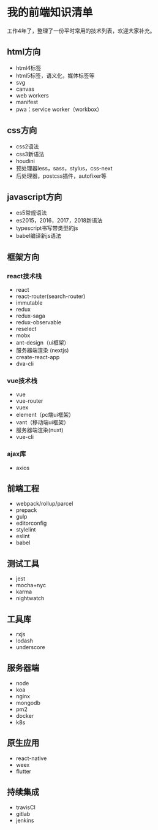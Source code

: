 # 我的前端知识清单

工作4年了，整理了一份平时常用的技术列表，欢迎大家补充。

## html方向

* html4标签
* html5标签，语义化，媒体标签等
* svg
* canvas
* web workers
* manifest
* pwa：service worker（workbox）

## css方向

* css2语法
* css3新语法
* houdini
* 预处理器less，sass，stylus，css-next
* 后处理器，postcss插件，autofixer等

## javascript方向

* es5常规语法
* es2015，2016，2017，2018新语法
* typescript书写带类型的js
* babel编译新js语法

## 框架方向

### react技术栈

* react
* react-router(search-router)
* immutable
* redux
* redux-saga
* redux-observable
* reselect
* mobx
* ant-design（ui框架）
* 服务器端渲染 (nextjs)
* create-react-app
* dva-cli

### vue技术栈

* vue
* vue-router
* vuex
* element（pc端ui框架）
* vant（移动端ui框架）
* 服务器端渲染(nuxt)
* vue-cli

### ajax库

* axios

## 前端工程

* webpack/rollup/parcel
* prepack
* gulp
* editorconfig
* stylelint
* eslint
* babel

## 测试工具

* jest
* mocha+nyc
* karma
* nightwatch

## 工具库

* rxjs
* lodash
* underscore

## 服务器端

* node
* koa
* nginx
* mongodb
* pm2
* docker
* k8s

## 原生应用

* react-native
* weex
* flutter

## 持续集成

* travisCI
* gitlab
* jenkins
